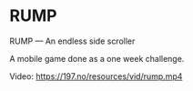 # RUMP
RUMP — An endless side scroller

A mobile game done as a one week challenge.

Video: https://197.no/resources/vid/rump.mp4
